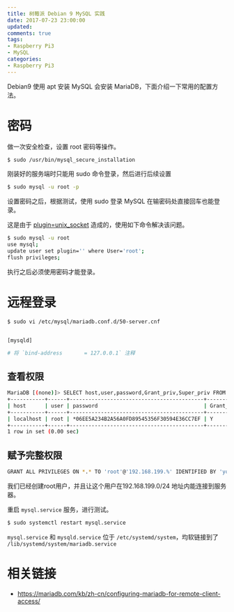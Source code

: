 ```yaml
---
title: 树莓派 Debian 9 MySQL 实践
date: 2017-07-23 23:00:00
updated:
comments: true
tags:
- Raspberry Pi3
- MySQL
categories:
- Raspberry Pi3
---
```


Debian9 使用 apt 安装 MySQL 会安装 MariaDB，下面介绍一下常用的配置方法。

<!--more-->

# 密码

做一次安全检查，设置 root 密码等操作。

```bash
$ sudo /usr/bin/mysql_secure_installation  
```

刚装好的服务端时只能用 sudo 命令登录，然后进行后续设置

```bash
$ sudo mysql -u root -p
```

设置密码之后，根据测试，使用 sudo 登录 MySQL 在输密码处直接回车也能登录。

这是由于 [plugin=unix_socket](https://www.baidu.com/s?wd=plugin%20unix_socket) 造成的，使用如下命令解决该问题。

```bash
$ sudo mysql -u root
use mysql;
update user set plugin='' where User='root';
flush privileges;
```

执行之后必须使用密码才能登录。

# 远程登录

```bash
$ sudo vi /etc/mysql/mariadb.conf.d/50-server.cnf


[mysqld]

# 将 `bind-address		= 127.0.0.1` 注释
```

## 查看权限

```bash
MariaDB [(none)]> SELECT host,user,password,Grant_priv,Super_priv FROM mysql.user;
+-----------+------+-------------------------------------------+------------+------------+
| host      | user | password                                  | Grant_priv | Super_priv |
+-----------+------+-------------------------------------------+------------+------------+
| localhost | root | *06EE5A234B2A56A0FD89545356F30594E36CC7EF | Y          | Y          |
+-----------+------+-------------------------------------------+------------+------------+
1 row in set (0.00 sec)
```

## 赋予完整权限

```bash
GRANT ALL PRIVILEGES ON *.* TO 'root'@'192.168.199.%' IDENTIFIED BY 'your-password' WITH GRANT OPTION;
```

我们已经创建root用户，并且让这个用户在192.168.199.0/24 地址内能连接到服务器。

重启 `mysql.service` 服务，进行测试。

```bash
$ sudo systemctl restart mysql.service
```

`mysql.service` 和 `mysqld.service` 位于 `/etc/systemd/system`，均软链接到了 `/lib/systemd/system/mariadb.service`

# 相关链接

* https://mariadb.com/kb/zh-cn/configuring-mariadb-for-remote-client-access/
